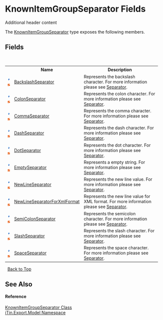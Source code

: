 # KnownItemGroupSeparator Fields
Additional header content 

The <a href="T_iTin_Export_Model_KnownItemGroupSeparator">KnownItemGroupSeparator</a> type exposes the following members.


## Fields
&nbsp;<table><tr><th></th><th>Name</th><th>Description</th></tr><tr><td>![Public field](media/pubfield.gif "Public field")![Static member](media/static.gif "Static member")</td><td><a href="F_iTin_Export_Model_KnownItemGroupSeparator_BackslashSeparator">BackslashSeparator</a></td><td>
Represents the backslash character. For more information please see <a href="P_iTin_Export_Model_GroupItemModel_Separator">Separator</a>.</td></tr><tr><td>![Public field](media/pubfield.gif "Public field")![Static member](media/static.gif "Static member")</td><td><a href="F_iTin_Export_Model_KnownItemGroupSeparator_ColonSeparator">ColonSeparator</a></td><td>
Represents the colon character. For more information please see <a href="P_iTin_Export_Model_GroupItemModel_Separator">Separator</a>.</td></tr><tr><td>![Public field](media/pubfield.gif "Public field")![Static member](media/static.gif "Static member")</td><td><a href="F_iTin_Export_Model_KnownItemGroupSeparator_CommaSeparator">CommaSeparator</a></td><td>
Represents the comma character. For more information please see <a href="P_iTin_Export_Model_GroupItemModel_Separator">Separator</a>.</td></tr><tr><td>![Public field](media/pubfield.gif "Public field")![Static member](media/static.gif "Static member")</td><td><a href="F_iTin_Export_Model_KnownItemGroupSeparator_DashSeparator">DashSeparator</a></td><td>
Represents the dash character. For more information please see <a href="P_iTin_Export_Model_GroupItemModel_Separator">Separator</a>.</td></tr><tr><td>![Public field](media/pubfield.gif "Public field")![Static member](media/static.gif "Static member")</td><td><a href="F_iTin_Export_Model_KnownItemGroupSeparator_DotSeparator">DotSeparator</a></td><td>
Represents the dot character. For more information please see <a href="P_iTin_Export_Model_GroupItemModel_Separator">Separator</a>.</td></tr><tr><td>![Public field](media/pubfield.gif "Public field")![Static member](media/static.gif "Static member")</td><td><a href="F_iTin_Export_Model_KnownItemGroupSeparator_EmptySeparator">EmptySeparator</a></td><td>
Represents a empty string. For more information please see <a href="P_iTin_Export_Model_GroupItemModel_Separator">Separator</a>.</td></tr><tr><td>![Public field](media/pubfield.gif "Public field")![Static member](media/static.gif "Static member")</td><td><a href="F_iTin_Export_Model_KnownItemGroupSeparator_NewLineSeparator">NewLineSeparator</a></td><td>
Represents the new line value. For more information please see <a href="P_iTin_Export_Model_GroupItemModel_Separator">Separator</a>.</td></tr><tr><td>![Public field](media/pubfield.gif "Public field")![Static member](media/static.gif "Static member")</td><td><a href="F_iTin_Export_Model_KnownItemGroupSeparator_NewLineSeparatorForXmlFormat">NewLineSeparatorForXmlFormat</a></td><td>
Represents the new line value for XML format. For more information please see <a href="P_iTin_Export_Model_GroupItemModel_Separator">Separator</a>.</td></tr><tr><td>![Public field](media/pubfield.gif "Public field")![Static member](media/static.gif "Static member")</td><td><a href="F_iTin_Export_Model_KnownItemGroupSeparator_SemiColonSeparator">SemiColonSeparator</a></td><td>
Represents the semicolon character. For more information please see <a href="P_iTin_Export_Model_GroupItemModel_Separator">Separator</a>.</td></tr><tr><td>![Public field](media/pubfield.gif "Public field")![Static member](media/static.gif "Static member")</td><td><a href="F_iTin_Export_Model_KnownItemGroupSeparator_SlashSeparator">SlashSeparator</a></td><td>
Represents the slash character. For more information please see <a href="P_iTin_Export_Model_GroupItemModel_Separator">Separator</a>.</td></tr><tr><td>![Public field](media/pubfield.gif "Public field")![Static member](media/static.gif "Static member")</td><td><a href="F_iTin_Export_Model_KnownItemGroupSeparator_SpaceSeparator">SpaceSeparator</a></td><td>
Represents the space character. For more information please see <a href="P_iTin_Export_Model_GroupItemModel_Separator">Separator</a>.</td></tr></table>&nbsp;
<a href="#knownitemgroupseparator-fields">Back to Top</a>

## See Also


#### Reference
<a href="T_iTin_Export_Model_KnownItemGroupSeparator">KnownItemGroupSeparator Class</a><br /><a href="N_iTin_Export_Model">iTin.Export.Model Namespace</a><br />
